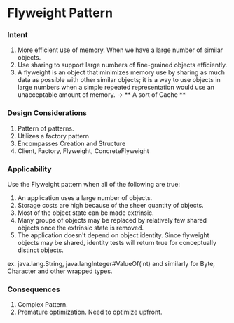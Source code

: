 # Flyweight Pattern

### Intent

1. More efficient use of memory. When we have a large number of similar objects.
1. Use sharing to support large numbers of fine-grained objects efficiently.
1. A flyweight is an object that minimizes memory use by sharing as much data as possible with other similar objects; it is a way to use objects in large numbers when a simple repeated representation would use an unacceptable amount of memory. -> ** A sort of Cache ** 

### Design Considerations

1. Pattern of patterns.
1. Utilizes a factory pattern
1. Encompasses Creation and Structure
1. Client, Factory, Flyweight, ConcreteFlyweight

### Applicability

Use the Flyweight pattern when all of the following are true:

1. An application uses a large number of objects.
1. Storage costs are high because of the sheer quantity of objects.
1. Most of the object state can be made extrinsic.
1. Many groups of objects may be replaced by relatively few shared objects once the extrinsic state is removed.
1. The application doesn't depend on object identity. Since flyweight objects may be shared, identity tests will return true for conceptually distinct objects.

ex. java.lang.String, java.langInteger#ValueOf(int) and similarly for Byte, Character and other wrapped types.

### Consequences

1. Complex Pattern.
1. Premature optimization. Need to optimize upfront.
